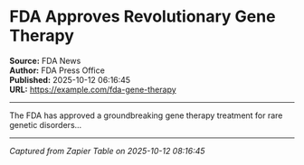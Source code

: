 # FDA Approves Revolutionary Gene Therapy

**Source:** FDA News  
**Author:** FDA Press Office  
**Published:** 2025-10-12 06:16:45  
**URL:** https://example.com/fda-gene-therapy  

---

The FDA has approved a groundbreaking gene therapy treatment for rare genetic disorders...

---
*Captured from Zapier Table on 2025-10-12 08:16:45*

